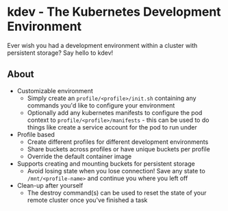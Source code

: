 # kdev - The Kubernetes Development Environment

Ever wish you had a development environment within a cluster with persistent storage? Say hello to kdev!

## About

* Customizable environment
    * Simply create an `profile/<profile>/init.sh` containing any commands you'd like to configure your
      environment
    * Optionally add any kubernetes manifests to configure the pod context to `profile/<profile>/manifests` - this can be used to do things like create a service account for the pod to run under
* Profile based
    * Create different profiles for different development environments
    * Share buckets across profiles or have unique buckets per profile
    * Override the default container image
* Supports creating and mounting buckets for persistent storage
    * Avoid losing state when you lose connection! Save any state to `/mnt/<profile-name>` and continue you where you left off
* Clean-up after yourself
    * The destroy command(s) can be used to reset the state of your remote cluster once you've finished a task

